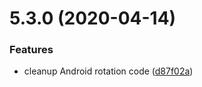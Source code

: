 # 5.3.0 (2020-04-14)


### Features

* cleanup Android rotation code ([d87f02a](https://github.com/phandcock/grampsview/commit/d87f02a9c0efd9bceccdc7e1f14afbf7e6f0f8ea))



